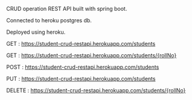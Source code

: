 CRUD operation REST API built with spring boot.

Connected to heroku postgres db.

Deployed using heroku.

GET : https://student-crud-restapi.herokuapp.com/students

GET : https://student-crud-restapi.herokuapp.com/students/{rollNo}

POST : https://student-crud-restapi.herokuapp.com/students

PUT : https://student-crud-restapi.herokuapp.com/students

DELETE : https://student-crud-restapi.herokuapp.com/students/{rollNo}


